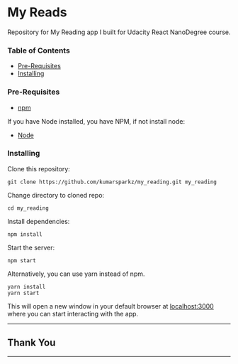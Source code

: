 # My Reads

Repository for My Reading app I built for Udacity React NanoDegree course.

### Table of Contents
* [Pre-Requisites](#prerequisites)
* [Installing](#installing)

### Pre-Requisites
* [npm](https://www.npmjs.com/)

If you have Node installed, you have NPM, if not install node:

* [Node](https://nodejs.org/en/)

### Installing
Clone this repository:
```
git clone https://github.com/kumarsparkz/my_reading.git my_reading
```
Change directory to cloned repo:
```
cd my_reading
```
Install dependencies:
```
npm install
```
Start the server:
```
npm start
```
Alternatively, you can use yarn instead of npm.
```
yarn install
yarn start
```
This will open a new window in your default browser at [localhost:3000](http://localhost:3000/) where you can start interacting with the app.

**************************************************
## Thank You 
**************************************************
